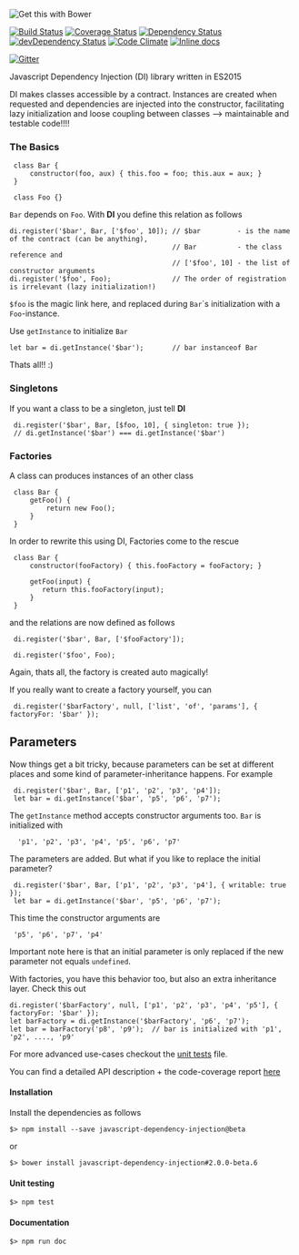 ![Get this with Bower](https://camo.githubusercontent.com/06c5d22b7908c0c4928071ac314e75c3da29d750/687474703a2f2f62656e7363687761727a2e6769746875622e696f2f626f7765722d6261646765732f62616467654032782e706e67)

[![Build Status][travis-url]][travis-image] [![Coverage Status][coveralls-url]][coveralls-image] [![Dependency Status][depstat-image]][depstat-url] [![devDependency Status][depstat-dev-image]][depstat-dev-url] 
[![Code Climate][code-climate-url]][code-climate-image]
[![Inline docs](http://inch-ci.org/github/scaljeri/javascript-dependency-injection.svg?branch=master&style=flat-square)](http://inch-ci.org/github/scaljeri/javascript-dependency-injection)

[![Gitter](https://badges.gitter.im/Join%20Chat.svg)](https://gitter.im/scaljeri/javascript-dependency-injection?utm_source=badge&utm_medium=badge&utm_campaign=pr-badge)

Javascript Dependency Injection (DI) library written in ES2015

 DI makes classes accessible by a contract. Instances are created when requested and 
 dependencies are injected into the constructor, facilitating lazy initialization and 
 loose coupling between classes --> maintainable and testable code!!!!
 
### The Basics     
 
     class Bar {
         constructor(foo, aux) { this.foo = foo; this.aux = aux; }
     }
     
     class Foo {}
     
`Bar` depends on `Foo`. With **DI** you define this relation as follows

    di.register('$bar', Bar, ['$foo', 10]); // $bar         - is the name of the contract (can be anything),
                                            // Bar          - the class reference and
                                            // ['$foo', 10] - the list of constructor arguments
    di.register('$foo', Foo);               // The order of registration is irrelevant (lazy initialization!)
    
`$foo` is the magic link here, and replaced during `Bar`\`s initialization with a `Foo`-instance.

Use `getInstance` to initialize `Bar`

    let bar = di.getInstance('$bar');       // bar instanceof Bar

Thats all!! :)

### Singletons
 If you want a class to be a singleton, just tell **DI**
 
     di.register('$bar', Bar, [$foo, 10], { singleton: true });
     // di.getInstance('$bar') === di.getInstance('$bar')
     
### Factories
A class can produces instances of an other class
 
     class Bar {
         getFoo() {
             return new Foo();
         }
     }
     
In order to rewrite this using DI, Factories come to the rescue 

     class Bar {
         constructor(fooFactory) { this.fooFactory = fooFactory; }
          
         getFoo(input) { 
            return this.fooFactory(input);  
         }
     }
     
and the relations are now defined as follows
 
     di.register('$bar', Bar, ['$fooFactory']);
     
     di.register('$foo', Foo);
     
Again, thats all, the factory is created auto magically!
 
If you really want to create a factory yourself, you can
     
     di.register('$barFactory', null, ['list', 'of', 'params'], { factoryFor: '$bar' });
     
## Parameters
Now things get a bit tricky, because parameters can be set at different places and
some kind of parameter-inheritance happens. For example
 
     di.register('$bar', Bar, ['p1', 'p2', 'p3', 'p4']);
     let bar = di.getInstance('$bar', 'p5', 'p6', 'p7');
     
The `getInstance` method accepts constructor arguments too. `Bar` is initialized with 
    
      'p1', 'p2', 'p3', 'p4', 'p5', 'p6', 'p7'
      
The parameters are added. But what if you like to replace the initial parameter?
  
     di.register('$bar', Bar, ['p1', 'p2', 'p3', 'p4'], { writable: true });
     let bar = di.getInstance('$bar', 'p5', 'p6', 'p7');
 
This time the constructor arguments are
 
     'p5', 'p6', 'p7', 'p4'
     
Important note here is that an initial parameter is only replaced if the 
new parameter not equals `undefined`. 
  
With factories, you have this behavior too, but also an extra inheritance layer. 
Check this out

    di.register('$barFactory', null, ['p1', 'p2', 'p3', 'p4', 'p5'], { factoryFor: '$bar' });
    let barFactory = di.getInstance('$barFactory', 'p6', 'p7');
    let bar = barFactory('p8', 'p9');  // bar is initialized with 'p1', 'p2', ...., 'p9'
    
For more advanced use-cases checkout the [unit tests](https://github.com/scaljeri/javascript-dependency-injection/blob/master/test/di.spec.js)
file.

You can find a detailed API description + the code-coverage report [here](http://scaljeri.github.io/javascript-dependency-injection/)

#### Installation ####

Install the dependencies as follows

    $> npm install --save javascript-dependency-injection@beta
    
or

    $> bower install javascript-dependency-injection#2.0.0-beta.6
    
#### Unit testing ####

    $> npm test
    
#### Documentation ####

    $> npm run doc

[travis-url]: https://travis-ci.org/scaljeri/javascript-dependency-injection.png
[travis-image]: https://travis-ci.org/scaljeri/javascript-dependency-injection

[coveralls-image]: https://coveralls.io/github/scaljeri/javascript-dependency-injection?branch=master
[coveralls-url]: https://coveralls.io/repos/github/scaljeri/javascript-dependency-injection/badge.svg?branch=master

[depstat-url]: https://david-dm.org/scaljeri/javascript-dependency-injection
[depstat-image]: https://david-dm.org/scaljeri/javascript-dependency-injection.svg

[_depstat-dev-url]: https://david-dm.org/scaljeri/javascript-dependency-injection#info=devDependencies
[_depstat-dev-image]: https://david-dm.org/scaljeri/javascript-dependency-injection.svg#info=devDependencies

[depstat-dev-url]: https://david-dm.org/scaljeri/javascript-dependency-injection#info=devDependencies
[depstat-dev-image]: https://david-dm.org/scaljeri/javascript-dependency-injection/dev-status.svg

[code-climate-url]: https://codeclimate.com/github/scaljeri/javascript-dependency-injection/badges/gpa.svg
[code-climate-image]: https://codeclimate.com/github/scaljeri/javascript-dependency-injection
